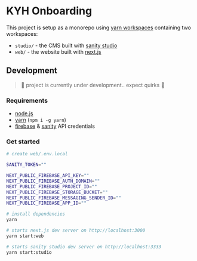 # KYH Onboarding

This project is setup as a monorepo using [yarn workspaces](https://classic.yarnpkg.com/en/docs/workspaces/) containing two workspaces:

- `studio/` - the CMS built with [sanity studio](https://www.sanity.io/)
- `web/` - the website built with [next.js](https://nextjs.org/)

## Development

> 🚧 project is currently under development.. expect quirks 🚧

### Requirements

- [node.js](https://nodejs.org/)
- [yarn](https://yarnpkg.com/) (`npm i -g yarn`)
- [firebase](https://firebase.google.com/) & [sanity](https://www.sanity.io) API credentials

### Get started

```bash
# create web/.env.local

SANITY_TOKEN=""

NEXT_PUBLIC_FIREBASE_API_KEY=""
NEXT_PUBLIC_FIREBASE_AUTH_DOMAIN=""
NEXT_PUBLIC_FIREBASE_PROJECT_ID=""
NEXT_PUBLIC_FIREBASE_STORAGE_BUCKET=""
NEXT_PUBLIC_FIREBASE_MESSAGING_SENDER_ID=""
NEXT_PUBLIC_FIREBASE_APP_ID=""
```

```bash
# install dependencies
yarn

# starts next.js dev server on http://localhost:3000
yarn start:web

# starts sanity studio dev server on http://localhost:3333
yarn start:studio
```
